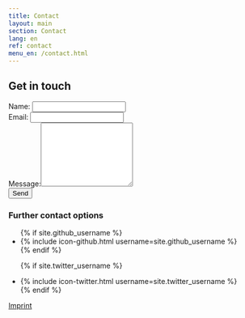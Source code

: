 ```yaml
---
title: Contact
layout: main
section: Contact
lang: en
ref: contact
menu_en: /contact.html
---
```

<div class="row">
<div class="col-md-8">

<h2>Get in touch</h2>

<form name="contact" action="/thanks" netlify-honeypot="bot-name" netlify>
    <p hidden>
    <label>Don’t fill this out if you're human: <input name="bot-name" /></label>
    </p>
    <div class="form-group">
        <label>Name: <input class="form-control" type="text" name="name"></label>   
    </div>
    <div class="form-group">
        <label>Email: <input class="form-control" type="email" name="email"></label>
    </div>
    <div class="form-group">
        <label for="message">Message:</label><textarea rows="8" class="form-control" name="message"></textarea>
    </div>
    <button class="btn btn-success" type="submit">Send</button>
</form>

</div>
<div class="col-md-4">

<h3>Further contact options</h3>

<ul>
{% if site.github_username %}
    <li>{% include icon-github.html username=site.github_username %}</li>
  {% endif %}

{% if site.twitter_username %}
    <li>{% include icon-twitter.html username=site.twitter_username %}</li>
  {% endif %}
</ul>

<a class="green" href="/impressum">Imprint</a>


</div>
</div>
